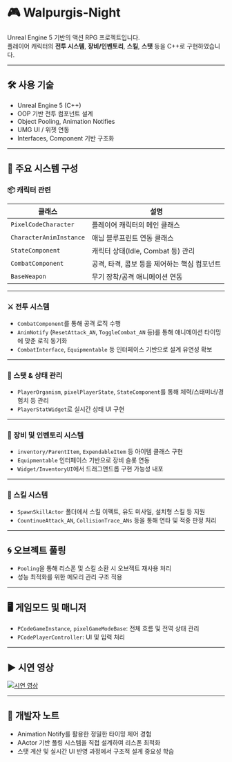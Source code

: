 # 🎮 Walpurgis-Night

Unreal Engine 5 기반의 액션 RPG 프로젝트입니다.  
플레이어 캐릭터의 **전투 시스템**, **장비/인벤토리**, **스킬**, **스탯** 등을 C++로 구현하였습니다.

---

## 🛠 사용 기술

- Unreal Engine 5 (C++)
- OOP 기반 전투 컴포넌트 설계
- Object Pooling, Animation Notifies
- UMG UI / 위젯 연동
- Interfaces, Component 기반 구조화

---

## 🧩 주요 시스템 구성

### 📦 캐릭터 관련

| 클래스 | 설명 |
|--------|------|
| `PixelCodeCharacter` | 플레이어 캐릭터의 메인 클래스 |
| `CharacterAnimInstance` | 애님 블루프린트 연동 클래스 |
| `StateComponent` | 캐릭터 상태(Idle, Combat 등) 관리 |
| `CombatComponent` | 공격, 타격, 콤보 등을 제어하는 핵심 컴포넌트 |
| `BaseWeapon` | 무기 장착/공격 애니메이션 연동 |

---

### ⚔️ 전투 시스템

- `CombatComponent`를 통해 공격 로직 수행
- `AnimNotify` (`ResetAttack_AN`, `ToggleCombat_AN` 등)를 통해 애니메이션 타이밍에 맞춘 로직 동기화
- `CombatInterface`, `Equipmentable` 등 인터페이스 기반으로 설계 유연성 확보

---

### 🧠 스탯 & 상태 관리

- `PlayerOrganism`, `pixelPlayerState`, `StateComponent`를 통해 체력/스태미너/경험치 등 관리
- `PlayerStatWidget`로 실시간 상태 UI 구현

---

### 🧰 장비 및 인벤토리 시스템

- `inventory/ParentItem`, `ExpendableItem` 등 아이템 클래스 구현
- `Equipmentable` 인터페이스 기반으로 장비 슬롯 연동
- `Widget/InventoryUI`에서 드래그앤드롭 구현 가능성 내포

---

### 🧨 스킬 시스템

- `SpawnSkillActor` 폴더에서 스킬 이펙트, 유도 미사일, 설치형 스킬 등 지원
- `CountinueAttack_AN`, `CollisionTrace_ANs` 등을 통해 연타 및 적중 판정 처리

---

## 🌀 오브젝트 풀링

- `Pooling`을 통해 리스폰 및 스킬 소환 시 오브젝트 재사용 처리
- 성능 최적화를 위한 메모리 관리 구조 적용

---

## 🖥️ 게임모드 및 매니저

- `PCodeGameInstance`, `pixelGameModeBase`: 전체 흐름 및 전역 상태 관리
- `PCodePlayerController`: UI 및 입력 처리

---

## ▶️ 시연 영상

[![시연 영상](https://img.shields.io/badge/-시연%20영상-red?style=flat-square&logo=youtube&logoColor=white)](https://youtu.be/여기에_링크)

---

## 🧪 개발자 노트

- Animation Notify를 활용한 정밀한 타이밍 제어 경험
- AActor 기반 풀링 시스템을 직접 설계하여 리스폰 최적화
- 스탯 계산 및 실시간 UI 반영 과정에서 구조적 설계 중요성 학습
